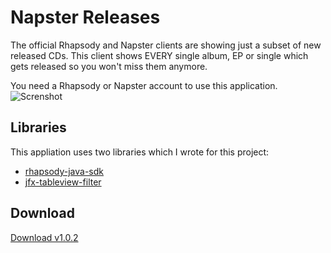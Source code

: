 # Napster Releases
The official Rhapsody and Napster clients are showing just a subset of new released CDs.
This client shows EVERY single album, EP or single which gets released so you won't miss them anymore.

You need a Rhapsody or Napster account to use this application.
![Screnshot](http://i.imgur.com/Vcg3EWM.png)

## Libraries
This appliation uses two libraries which I wrote for this project:
- [rhapsody-java-sdk](https://github.com/kaiwinter/rhapsody-java-sdk)
- [jfx-tableview-filter](https://github.com/kaiwinter/jfx-tableview-filter)

## Download
[Download v1.0.2](https://github.com/kaiwinter/NapsterReleases/releases/download/v1.0.2/napster-releases-1.0.2.jar)
